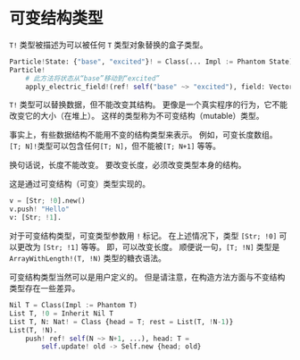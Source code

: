 # 可变结构类型

`T!` 类型被描述为可以被任何 `T` 类型对象替换的盒子类型。

```python
Particle!State: {"base", "excited"}! = Class(... Impl := Phantom State)
Particle!
    # 此方法将状态从“base”移动到“excited”
    apply_electric_field!(ref! self("base" ~> "excited"), field: Vector) = ...
```

`T!` 类型可以替换数据，但不能改变其结构。
更像是一个真实程序的行为，它不能改变它的大小（在堆上）。 这样的类型称为不可变结构（mutable）类型。

事实上，有些数据结构不能用不变的结构类型来表示。
例如，可变长度数组。 `[T; N]!`类型可以包含任何`[T; N]`，但不能被`[T; N+1]` 等等。

换句话说，长度不能改变。 要改变长度，必须改变类型本身的结构。

这是通过可变结构（可变）类型实现的。

```python
v = [Str; !0].new()
v.push! "Hello"
v: [Str; !1].
```

对于可变结构类型，可变类型参数用 `!` 标记。 在上述情况下，类型 `[Str; !0]` 可以更改为 `[Str; !1]` 等等。 即，可以改变长度。
顺便说一句，`[T; !N]` 类型是 `ArrayWithLength!(T, !N)` 类型的糖衣语法。

可变结构类型当然可以是用户定义的。 但是请注意，在构造方法方面与不变结构类型存在一些差异。

```python
Nil T = Class(Impl := Phantom T)
List T, !0 = Inherit Nil T
List T, N: Nat! = Class {head = T; rest = List(T, !N-1)}
List(T, !N).
    push! ref! self(N ~> N+1, ...), head: T =
        self.update! old -> Self.new {head; old}
```
